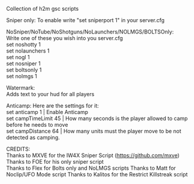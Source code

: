 Collection of h2m gsc scripts

Sniper only:
To enable write "set sniperport 1" in your server.cfg
  
NoSniper/NoTube/NoShotguns/NoLaunchers/NOLMGS/BOLTSOnly:  
Write one of these you wish into you server.cfg  
set noshotty 1  
set nolaunchers 1  
set nogl 1  
set nosniper 1  
set boltsonly 1  
set nolmgs 1  

Watermark:  
Adds text to your hud for all players  

Anticamp:
Here are the settings for it:  
set anticamp 1 | Enable Anticamp  
set campTimeLimit 45 | How many seconds is the player allowed to camp before he needs to move  
set campDistance 64 | How many units must the player move to be not detected as camping.  
  
CREDITS:  
Thanks to MXVE for the IW4X Sniper Script (https://github.com/mxve)  
Thanks to FOE for his only sniper script  
Thanks to Flex for Bolts only and NoLMGS scripts 
Thanks to Matt for Noclip/UFO Mode script
Thanks to Kalitos for the Restrict Killstreak script
